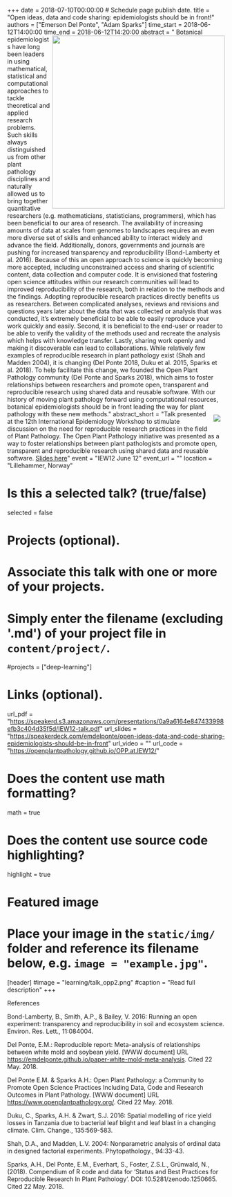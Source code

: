 +++
date = 2018-07-10T00:00:00  # Schedule page publish date.
title = "Open ideas, data and code sharing: epidemiologists should be in front!"
authors = ["Emerson Del Ponte", "Adam Sparks"]
time_start = 2018-06-12T14:00:00
time_end = 2018-06-12T14:20:00
abstract = "<img src = '/img/learning/talk_opp1.png' width=400 align=right> Botanical epidemiologists have long been leaders in using mathematical, statistical and computational approaches to tackle theoretical and applied research problems. Such skills always distinguished us from other plant pathology disciplines and naturally allowed us to bring together quantitative researchers (e.g. mathematicians, statisticians, programmers), which has been beneficial to our area of research. The availability of increasing amounts of data at scales from genomes to landscapes requires an even more diverse set of skills and enhanced ability to interact widely and advance the field. Additionally, donors, governments and journals are pushing for increased transparency and reproducibility (Bond-Lamberty et al. 2016). Because of this an open approach to science is quickly becoming more accepted, including unconstrained access and sharing of scientific content, data collection and computer code. It is envisioned that fostering open science attitudes within our research communities will lead to improved reproducibility of the research, both in relation to the methods and the findings. Adopting reproducible research practices directly benefits us as researchers. Between complicated analyses, reviews and revisions and questions years later about the data that was collected or analysis  that was conducted, it’s extremely beneficial to be able to easily reproduce your work quickly and easily. Second, it is beneficial to the end-user or reader to be able to verify the validity of the methods used and recreate the analysis which helps with knowledge transfer. Lastly, sharing work openly and making it discoverable can lead to collaborations. While relatively few examples of reproducible research in plant pathology exist (Shah and Madden 2004), it is changing (Del Ponte 2018, Duku et al. 2015, Sparks et al. 2018). To help facilitate this change, we founded the Open Plant Pathology community (Del Ponte and Sparks 2018), which aims to foster relationships between researchers and promote open, transparent and reproducible research using shared data and reusable software. With our history of moving plant pathology forward using computational resources, botanical epidemiologists should be in front leading the way for plant pathology with these new methods."
abstract_short = "<img style = 'margin: 10px' src = '/img/learning/talk_opp2.png' align=right>Talk presented at the 12th International Epidemiology Workshop to stimulate discussion on the need for reproducible research practices in the field of Plant Pathology. The Open Plant Pathology initiative was presented as a way to foster relationships between plant pathologists and promote open, transparent and reproducible research using shared data and reusable software. [Slides here](https://speakerdeck.com/emdelponte/open-ideas-data-and-code-sharing-epidemiologists-should-be-in-front)"
event = "IEW12 June 12"
event_url = ""
location = "Lillehammer, Norway"

# Is this a selected talk? (true/false)
selected = false

# Projects (optional).
#   Associate this talk with one or more of your projects.
#   Simply enter the filename (excluding '.md') of your project file in `content/project/`.
#projects = ["deep-learning"]

# Links (optional).
url_pdf = "https://speakerd.s3.amazonaws.com/presentations/0a9a6164e847433998efb3c404d35f5d/IEW12-talk.pdf"
url_slides = "https://speakerdeck.com/emdelponte/open-ideas-data-and-code-sharing-epidemiologists-should-be-in-front"
url_video = ""
url_code = "https://openplantpathology.github.io/OPP.at.IEW12/"

# Does the content use math formatting?
math = true

# Does the content use source code highlighting?
highlight = true

# Featured image
# Place your image in the `static/img/` folder and reference its filename below, e.g. `image = "example.jpg"`.
[header]
#image = "learning/talk_opp2.png"
#caption = "Read full description"
+++

References 

Bond-Lamberty, B., Smith, A.P., & Bailey, V. 2016: Running an open experiment: transparency and reproducibility in soil and ecosystem science. Environ. Res. Lett., 11:084004.

Del Ponte, E.M.: Reproducible report: Meta-analysis of relationships between white mold and soybean yield. [WWW document] URL https://emdelponte.github.io/paper-white-mold-meta-analysis. Cited 22 May. 2018.

Del Ponte E.M. & Sparks A.H.: Open Plant Pathology: a Community to Promote Open Science Practices Including Data, Code and Research Outcomes in Plant Pathology. [WWW document] URL https://www.openplantpathology.org/. Cited 22 May. 2018.

Duku, C., Sparks, A.H. & Zwart, S.J. 2016: Spatial modelling of rice yield losses in Tanzania due to bacterial leaf blight and leaf blast in a changing climate. Clim. Change., 135:569-583.

Shah, D.A., and Madden, L.V. 2004: Nonparametric analysis of ordinal data in designed factorial experiments. Phytopathology., 94:33-43.

Sparks, A.H., Del Ponte, E.M., Everhart, S., Foster, Z.S.L., Grünwald, N., (2018). Compendium of R code and data for ‘Status and Best Practices for Reproducible Research In Plant Pathology’. DOI: 10.5281/zenodo.1250665. Cited 22 May. 2018.
